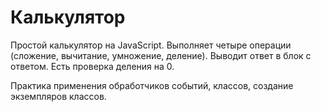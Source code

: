 # Калькулятор

Простой калькулятор на JavaScript. Выполняет четыре операции (сложение, вычитание, умножение, деление). Выводит ответ в блок с ответом.
Есть проверка деления на 0.

Практика применения обработчиков событий, классов, создание экземпляров классов.
